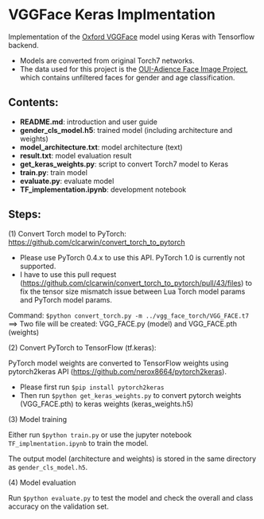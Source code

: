 # VGGFace Keras Implmentation

Implementation of the [Oxford VGGFace](http://www.robots.ox.ac.uk/~vgg/software/vgg_face/) model using Keras with Tensorflow backend.

+ Models are converted from original Torch7 networks.  
+ The data used for this project is the [OUI-Adience Face Image Project](https://talhassner.github.io/home/projects/Adience/Adience-data.html#agegender), which contains unfiltered faces for gender and age classification.

## Contents:

+ **README.md**: introduction and user guide
+ **gender\_cls\_model.h5**: trained model (including architecture and weights)
+ **model_architecture.txt**: model architecture (text)
+ **result.txt**: model evaluation result
+ **get_keras_weights.py**: script to convert Torch7 model to Keras
+ **train.py**: train model
+ **evaluate.py**: evaluate model
+ **TF_implementation.ipynb**: development notebook


## Steps:

(1) Convert Torch model to PyTorch: https://github.com/clcarwin/convert_torch_to_pytorch

+ Please use PyTorch 0.4.x to use this API. PyTorch 1.0 is currently not supported.
+ I have to use this pull request (https://github.com/clcarwin/convert_torch_to_pytorch/pull/43/files) to fix the tensor size mismatch issue between Lua Torch model params and PyTorch model params.

Command:
`$python convert_torch.py -m ../vgg_face_torch/VGG_FACE.t7`
==> Two file will be created: VGG_FACE.py (model) and VGG_FACE.pth (weights)


(2) Convert PyTorch to TensorFlow (tf.keras):  

PyTorch model weights are converted to TensorFlow weights using pytorch2keras API (https://github.com/nerox8664/pytorch2keras).

+ Please first run `$pip install pytorch2keras`  
+ Then run `$python get_keras_weights.py` to convert pytorch weights (VGG_FACE.pth) to keras weights (keras_weights.h5)


(3) Model training  

Either run `$python train.py` or use the jupyter notebook `TF_implmentation.ipynb` to train the model.

The output model (architecture and weights) is stored in the same directory as `gender_cls_model.h5`.


(4) Model evaluation  

Run `$python evaluate.py` to test the model and check the overall and class accuracy on the validation set.
